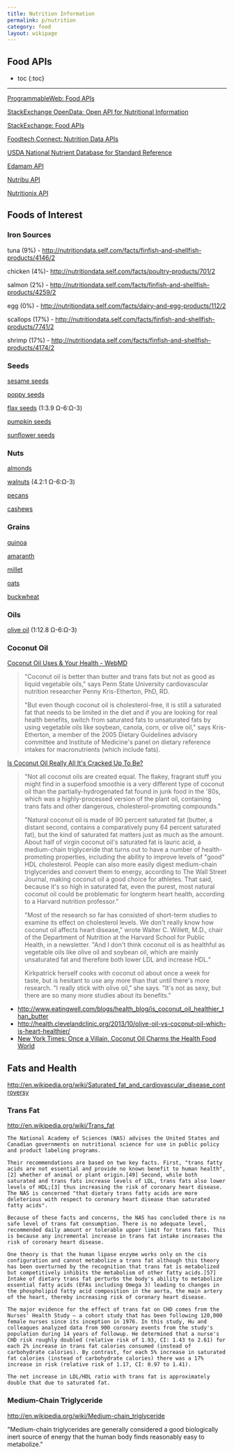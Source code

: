 ```yaml
---
title: Nutrition Information
permalink: p/nutrition
category: food
layout: wikipage
---
```


Food APIs
---------

* toc
{:toc}

----

[ProgrammableWeb: Food APIs](http://www.programmableweb.com/category/food/apis?category=20048)

[StackExchange OpenData: Open API for Nutritional Information](http://opendata.stackexchange.com/questions/269/open-api-for-nutritional-information-and-or-food-barcodes)

[StackExchange: Food APIs](http://stackoverflow.com/questions/2414238/where-get-data-api-for-get-food-recipe-and-or-nutrition-facts)

[Foodtech Connect: Nutrition Data APIs](http://www.foodtechconnect.com/2012/08/16/nutrition-data-api/)

[USDA National Nutrient Database for Standard Reference](https://www.ars.usda.gov/Services/docs.htm?docid=8964)

[Edamam API](https://developer.edamam.com/)

[Nutribu API](http://developer.nutribu.com/)

[Nutritionix API](http://www.nutritionix.com/)

Foods of Interest
-----------------

### Iron Sources

tuna (9%) - <http://nutritiondata.self.com/facts/finfish-and-shellfish-products/4146/2>

chicken (4%)- <http://nutritiondata.self.com/facts/poultry-products/701/2>

salmon (2%) - <http://nutritiondata.self.com/facts/finfish-and-shellfish-products/4259/2>

egg (0%) - <http://nutritiondata.self.com/facts/dairy-and-egg-products/112/2>

scallops (17%) - <http://nutritiondata.self.com/facts/finfish-and-shellfish-products/7741/2>

shrimp (17%) - <http://nutritiondata.self.com/facts/finfish-and-shellfish-products/4174/2>

### Seeds

[sesame seeds](http://nutritiondata.self.com/facts/nut-and-seed-products/3157/2)

[poppy seeds](http://nutritiondata.self.com/facts/spices-and-herbs/203/2)

[flax seeds](http://nutritiondata.self.com/facts/nut-and-seed-products/3163/2) (1:3.9 Ω-6:Ω-3)

[pumpkin seeds](http://nutritiondata.self.com/facts/nut-and-seed-products/3066/2)

[sunflower seeds](http://nutritiondata.self.com/facts/nut-and-seed-products/3076/2)

### Nuts

[almonds](http://nutritiondata.self.com/facts/nut-and-seed-products/3085/2)

[walnuts](http://nutritiondata.self.com/facts/nut-and-seed-products/3138/2) (4.2:1 Ω-6:Ω-3)

[pecans](http://nutritiondata.self.com/facts/nut-and-seed-products/3129/2)

[cashews](http://nutritiondata.self.com/facts/nut-and-seed-products/3095/2)

### Grains

[quinoa](http://nutritiondata.self.com/facts/cereal-grains-and-pasta/5705/2)

[amaranth](http://nutritiondata.self.com/facts/cereal-grains-and-pasta/5676/2)

[millet](http://nutritiondata.self.com/facts/cereal-grains-and-pasta/5701/2)

[oats](http://nutritiondata.self.com/facts/breakfast-cereals/1597/2)

[buckwheat](http://nutritiondata.self.com/facts/cereal-grains-and-pasta/5682/2)

### Oils

[olive oil](http://nutritiondata.self.com/facts/fats-and-oils/509/2) (1:12.8 Ω-6:Ω-3)

### Coconut Oil

[Coconut Oil Uses & Your Health - WebMD](http://www.webmd.com/diet/features/coconut-oil-and-health)

> "Coconut oil is better than butter and trans fats but not as good as liquid vegetable oils," says Penn State University cardiovascular nutrition researcher Penny Kris-Etherton, PhD, RD.
>
> "But even though coconut oil is cholesterol-free, it is still a saturated fat that needs to be limited in the diet and if you are looking for real health benefits, switch from saturated fats to unsaturated fats by using vegetable oils like soybean, canola, corn, or olive oil," says Kris-Etherton, a member of the 2005 Dietary Guidelines advisory committee and Institute of Medicine's panel on dietary reference intakes for macronutrients (which include fats).

[Is Coconut Oil Really All It's Cracked Up To Be?](http://www.huffingtonpost.com/2014/04/22/coconut-oil-healthy_n_5167057.html)

> "Not all coconut oils are created equal. The flakey, fragrant stuff you might find in a superfood smoothie is a very different type of coconut oil than the partially-hydrogenated fat found in junk food in the '80s, which was a highly-processed version of the plant oil, containing trans fats and other dangerous, cholesterol-promoting compounds."
>
> "Natural coconut oil is made of 90 percent saturated fat (butter, a distant second, contains a comparatively puny 64 percent saturated fat), but the kind of saturated fat matters just as much as the amount. About half of virgin coconut oil's saturated fat is lauric acid, a medium-chain triglyceride that turns out to have a number of health-promoting properties, including the ability to improve levels of "good" HDL cholesterol. People can also more easily digest medium-chain triglycerides and convert them to energy, according to The Wall Street Journal, making coconut oil a good choice for athletes. That said, because it's so high in saturated fat, even the purest, most natural coconut oil could be problematic for longterm heart health, according to a Harvard nutrition professor."
>
> "Most of the research so far has consisted of short-term studies to examine its effect on cholesterol levels. We don't really know how coconut oil affects heart disease," wrote Walter C. Willett, M.D., chair of the Department of Nutrition at the Harvard School for Public Health, in a newsletter. "And I don't think coconut oil is as healthful as vegetable oils like olive oil and soybean oil, which are mainly unsaturated fat and therefore both lower LDL and increase HDL."
>
> Kirkpatrick herself cooks with coconut oil about once a week for taste, but is hesitant to use any more than that until there's more research. "I really stick with olive oil," she says. "It's not as sexy, but there are so many more studies about its benefits."

-   <http://www.eatingwell.com/blogs/health_blog/is_coconut_oil_healthier_than_butter>
-   <http://health.clevelandclinic.org/2013/10/olive-oil-vs-coconut-oil-which-is-heart-healthier/>
-   [New York Times: Once a Villain, Coconut Oil Charms the Health Food World](http://www.nytimes.com/2011/03/02/dining/02Appe.html?pagewanted=all&_r=0)

Fats and Health
---------------

<http://en.wikipedia.org/wiki/Saturated_fat_and_cardiovascular_disease_controversy>

### Trans Fat

<http://en.wikipedia.org/wiki/Trans_fat>

    The National Academy of Sciences (NAS) advises the United States and Canadian governments on nutritional science for use in public policy and product labeling programs.

    Their recommendations are based on two key facts. First, "trans fatty acids are not essential and provide no known benefit to human health",[2] whether of animal or plant origin.[49] Second, while both saturated and trans fats increase levels of LDL, trans fats also lower levels of HDL;[3] thus increasing the risk of coronary heart disease. The NAS is concerned "that dietary trans fatty acids are more deleterious with respect to coronary heart disease than saturated fatty acids".

    Because of these facts and concerns, the NAS has concluded there is no safe level of trans fat consumption. There is no adequate level, recommended daily amount or tolerable upper limit for trans fats. This is because any incremental increase in trans fat intake increases the risk of coronary heart disease.

    One theory is that the human lipase enzyme works only on the cis configuration and cannot metabolize a trans fat although this theory has been overturned by the recognition that trans fat is metabolized but competitively inhibits the metabolism of other fatty acids.[57] Intake of dietary trans fat perturbs the body's ability to metabolize essential fatty acids (EFAs including Omega 3) leading to changes in the phospholipid fatty acid composition in the aorta, the main artery of the heart, thereby increasing risk of coronary heart disease.

    The major evidence for the effect of trans fat on CHD comes from the Nurses' Health Study — a cohort study that has been following 120,000 female nurses since its inception in 1976. In this study, Hu and colleagues analyzed data from 900 coronary events from the study's population during 14 years of followup. He determined that a nurse's CHD risk roughly doubled (relative risk of 1.93, CI: 1.43 to 2.61) for each 2% increase in trans fat calories consumed (instead of carbohydrate calories). By contrast, for each 5% increase in saturated fat calories (instead of carbohydrate calories) there was a 17% increase in risk (relative risk of 1.17, CI: 0.97 to 1.41).

    The net increase in LDL/HDL ratio with trans fat is approximately double that due to saturated fat.

### Medium-Chain Triglyceride

<http://en.wikipedia.org/wiki/Medium-chain_triglyceride>

"Medium-chain triglycerides are generally considered a good biologically inert source of energy that the human body finds reasonably easy to metabolize."
